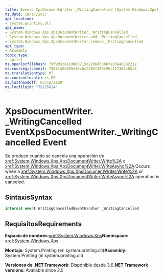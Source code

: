 ```yaml
---
title: Evento XpsDocumentWriter._WritingCancelled (System.Windows.Xps)
ms.date: 10/17/2017
api_location:
- system.printing.dll
api_name:
- System.Windows.Xps.XpsDocumentWriter._WritingCancelled
- System.Windows.Xps.XpsDocumentWriter.add__WritingCancelled
- System.Windows.Xps.XpsDocumentWriter.remove__WritingCancelled
api_type:
- Assembly
topic_type:
- apiref
ms.openlocfilehash: 79f9d3c4163b05719d2296d30b87a35a4c282212
ms.sourcegitcommit: 7588136e355e10cbc2582f389c90c127363c02a5
ms.translationtype: MT
ms.contentlocale: es-ES
ms.lasthandoff: 03/12/2020
ms.locfileid: "79155614"
---
```

# <a name="xpsdocumentwriter_writingcancelled-event"></a><span data-ttu-id="9ee95-102">XpsDocumentWriter. \_WritingCancelled Event</span><span class="sxs-lookup"><span data-stu-id="9ee95-102">XpsDocumentWriter.\_WritingCancelled Event</span></span>

<span data-ttu-id="9ee95-103">Se produce cuando se cancela una operación de <xref:System.Windows.Xps.XpsDocumentWriter.Write%2A> o <xref:System.Windows.Xps.XpsDocumentWriter.WriteAsync%2A>.</span><span class="sxs-lookup"><span data-stu-id="9ee95-103">Occurs when a <xref:System.Windows.Xps.XpsDocumentWriter.Write%2A> or <xref:System.Windows.Xps.XpsDocumentWriter.WriteAsync%2A> operation is canceled.</span></span>

## <a name="syntax"></a><span data-ttu-id="9ee95-104">Sintaxis</span><span class="sxs-lookup"><span data-stu-id="9ee95-104">Syntax</span></span>

``` csharp
internal event WritingCancelledEventHandler _WritingCancelled
```

## <a name="requirements"></a><span data-ttu-id="9ee95-105">Requisitos</span><span class="sxs-lookup"><span data-stu-id="9ee95-105">Requirements</span></span>

<span data-ttu-id="9ee95-106">**Espacio de nombres:**<xref:System.Windows.Xps></span><span class="sxs-lookup"><span data-stu-id="9ee95-106">**Namespace:** <xref:System.Windows.Xps></span></span>

<span data-ttu-id="9ee95-107">**Montaje:** System.Printing (en system.printing.dll)</span><span class="sxs-lookup"><span data-stu-id="9ee95-107">**Assembly:** System.Printing (in system.printing.dll)</span></span>

<span data-ttu-id="9ee95-108">**Versiones de .NET Framework:** Disponible desde 3.0</span><span class="sxs-lookup"><span data-stu-id="9ee95-108">**.NET Framework versions:** Available since 3.0</span></span>

